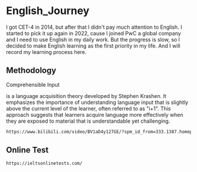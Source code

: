 # English_Journey

I got CET-4 in 2014, but after that I didn't pay much attention to English.
I started to pick it up again in 2022, cause I joined PwC a global company and I need to use English in my daily work.
But the progress is slow, so I decided to make English learning as the first priority in my life.
And I will record my learning process here.

## Methodology

Comprehensible Input

is a language acquisition theory developed by Stephen Krashen. It emphasizes the importance of understanding language input that is slightly above the current level of the learner, often referred to as "i+1". This approach suggests that learners acquire language more effectively when they are exposed to material that is understandable yet challenging.

```bash
https://www.bilibili.com/video/BV1aD4y127GE/?spm_id_from=333.1387.homepage.video_card.click&vd_source=898f56f41de215bd5a1efa81f4edebe6
```

## Online Test

```bash
https://ieltsonlinetests.com/
```
